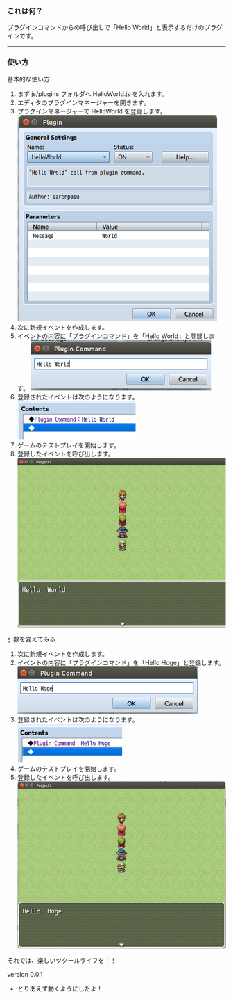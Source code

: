 ### これは何？

プラグインコマンドからの呼び出しで「Hello World」と表示するだけのプラグインです。

---
### 使い方

基本的な使い方

1. まず js/plugins フォルダへ HelloWorld.js を入れます。
2. エディタのプラグインマネージャーを開きます。
3. プラグインマネージャーで HelloWorld を登録します。
![プラグインマネージャーの操作画面](/HelloWorld/img/plugin_manager.png)
4. 次に新規イベントを作成します。
5. イベントの内容に「プラグインコマンド」を「Hello World」と登録します。
![プラグインコマンド登録画面](/HelloWorld/img/plugin_command_1.png)
6. 登録されたイベントは次のようになります。
![イベント内容](/HelloWorld/img/event_1.png)
7. ゲームのテストプレイを開始します。
8. 登録したイベントを呼び出します。
![イベント実行結果](/HelloWorld/img/result_1.png)


引数を変えてみる

1. 次に新規イベントを作成します。
2. イベントの内容に「プラグインコマンド」を「Hello Hoge」と登録します。
![プラグインコマンド登録画面](/HelloWorld/img/plugin_command_2.png)
3. 登録されたイベントは次のようになります。
![イベント内容](/HelloWorld/img/event_2.png)
4. ゲームのテストプレイを開始します。
5. 登録したイベントを呼び出します。
![イベント実行結果](/HelloWorld/img/result_2.png)


それでは、楽しいツクールライフを！！

version 0.0.1
- とりあえず動くようにしたよ！


